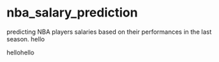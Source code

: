 # nba_salary_prediction
predicting NBA players salaries based on their performances in the last season.
hello

hellohello
